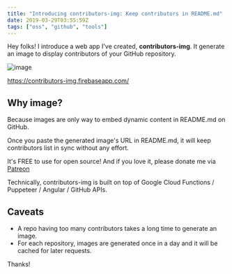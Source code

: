 ```yaml
---
title: "Introducing contributors-img: Keep contributors in README.md"
date: 2019-03-29T03:55:59Z
tags: ["oss", "github", "tools"]
---
```


Hey folks! I introduce a web app I've created, **contributors-img**.
It generate an image to display contributors of your GitHub repository.

![image](https://thepracticaldev.s3.amazonaws.com/i/2by6h6z64d79gka4ncsd.png)

https://contributors-img.firebaseapp.com/

## Why image?

Because images are only way to embed dynamic content in README.md on GitHub.

Once you paste the generated image's URL in README.md, it will keep contributors list in sync without any effort.

It's FREE to use for open source! And if you love it, please donate me via [Patreon](https://www.patreon.com/lacolaco)

Technically, contributors-img is built on top of Google Cloud Functions / Puppeteer / Angular / GitHub APIs.

## Caveats

- A repo having too many contributors takes a long time to generate an image.
- For each repository, images are generated once in a day and it will be cached for later requests.

Thanks!
